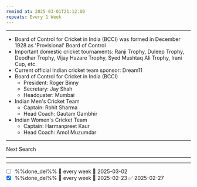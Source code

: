```yaml
---
remind at: 2025-03-01T21:12:00
repeats: Every 1 Week
---
```

---

- Board of Control for Cricket in India (BCCI) was formed in December 1928 as 'Provisional' Board of Control
- Important domestic cricket tournaments: Ranji Trophy, Duleep Trophy, Deodhar Trophy, Vijay Hazare Trophy, Syed Mushtaq Ali Trophy, Irani Cup, etc.
- Current official Indian cricket team sponsor: Dream11​ 
- Board of Control for Cricket in India (BCCI)
    - President: Roger Binny
    - Secretary: Jay Shah
    - Headquater: Mumbai
- Indian Men's Cricket Team
    - Captain: Rohit Sharma
    - Head Coach: Gautam Gambhir
- Indian Women's Cricket Team
    - Captain: Harmanpreet Kaur
    - Head Coach: Amol Muzumdar


---
Next Search

---
---
- [ ] %%done_del%% 🔁 every week 📅 2025-03-02
- [x] %%done_del%% 🔁 every week 📅 2025-02-23 ✅ 2025-02-27
